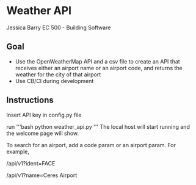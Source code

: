# Weather API

Jessica Barry
EC 500 - Building Software

## Goal

- Use the OpenWeatherMap API and a csv file to create an API that receives either an airport name or an airport code, and returns the weather for the city of that airport
- Use CB/CI during development

## Instructions

Insert API key in config.py file

run '''bash python weather_api.py ''' The local host will start running and the welcome page will show.

To search for an airport, add a code param or an airport param. For example,

/api/v1?ident=FACE

/api/v1?name=Ceres Airport
